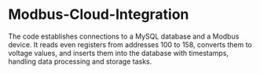 # Modbus-Cloud-Integration
The code establishes connections to a MySQL database and a Modbus device. It reads even registers from addresses 100 to 158, converts them to voltage values, and inserts them into the database with timestamps, handling data processing and storage tasks.
